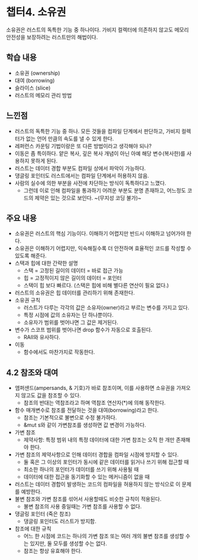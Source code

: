 # 챕터4. 소유권

소유권은 러스트의 독특한 기능 중 하나이다.
가비지 컬렉터에 의존하지 않고도 메모리 안전성을 보장하려는 러스트만의 해법이다.

## 학습 내용
- 소유권 (ownership)
- 대여 (borrowing)
- 슬라이스 (slice)
- 러스트의 메모리 관리 방법

## 느낀점
- 러스트의 독특한 기능 중 하나. 모든 것들을 컴파일 단계에서 판단하고, 가비지 컬렉터가 없는 언어 만큼의 속도를 낼 수 있게 한다.
- 레퍼런스 카운팅 기법이랑은 또 다른 방법이라고 생각해야 되나?
- 이동은 좀 특이하다. 얕은 복사, 깊은 복사 개념이 아닌 아예 해당 변수(복사한)를 사용하지 못하게 된다.
- 러스트는 데이터 경합 부분도 컴파일 상에서 파악이 가능하다.
- 댕글링 포인터도 러스트에서는 컴파일 단계에서 허용하지 않음.
- 사람의 실수에 의한 부분을 사전에 차단하는 방식이 독특하다고 느꼈다.
    - 그런데 이로 인해 컴파일을 통과하기 어려운 부분도 분명 존재하고, 어느정도 코드의 제약은 있는 것으로 보인다. ~(무지성 코딩 불가)~

## 주요 내용
- 소유권은 러스트의 핵심 기능이다. 이해하기 어렵지만 반드시 이해하고 넘어가야 한다.
- 소유권은 이해하기 어렵지만, 익숙해질수록 더 안전하며 효율적인 코드를 작성할 수 있도록 해준다.
- 스택과 힙에 대한 간략한 설명
    - 스택 = 고정된 길이의 데이터 = 바로 접근 가능
    - 힙 = 고정적이지 않은 길이의 데이터 = 포인터
    - 스택이 힙 보다 빠르다. (스택은 힙에 비해 별다른 연산이 필요 없다.)
- 러스트의 소유권은 힙 데이터를 관리하기 위해 존재한다.
- 소유권 규칙
    - 러스트가 다루는 각각의 값은 소유자(owner)라고 부르는 변수를 가지고 있다.
    - 특정 시점에 값의 소유자는 단 하나뿐이다.
    - 소유자가 범위를 벗어나면 그 값은 제거된다.
- 변수가 스코프 범위를 벗어나면 drop 함수가 자동으로 호출된다.
    - RAII와 유사하다.
- 이동
    - 함수에서도 마찬가지로 작동한다.
## 4.2 참조와 대여
- 앰퍼샌드(ampersands, & 기호)가 바로 참조이며, 이를 사용하면 소유권을 가져오지 않고도 값을 참조할 수 있다.
    - 참조의 반대는 역참조라고 하며 역참조 연산자(*)에 의해 동작한다.
- 함수 매개변수로 참조를 전달하는 것을 대여(borrowing)라고 한다.
    - 참조는 기본적으로 불변으로 수정 불가하다.
    - &mut s와 같이 가변참조를 생성하면 값 변경이 가능하다.
- 가변 참조
    - 제약사항: 특정 범위 내의 특정 데이터에 대한 가변 참조는 오직 한 개만 존재해야 한다.
- 가변 참조의 제약사항으로 인해 데이터 경합을 컴파일 시점에 방지할 수 있다.
    - 둘 혹은 그 이상의 포인터가 동시에 같은 데이터를 읽거나 쓰기 위해 접근할 때
    - 최소한 하나의 포인터가 데이터를 쓰기 위해 사용될 때
    - 데이터에 대한 접근을 동기화할 수 있는 메커니즘이 없을 때
- 러스트는 데이터 경합이 발생하는 코드의 컴파일을 허용하지 않는 방식으로 이 문제를 예방한다.
- 불변 참조와 가변 참조를 섞어서 사용할때도 비슷한 규칙이 적용된다.
    - 불변 참조의 사용 중일때는 가변 참조를 사용할 수 없다.
- 댕글링 포인터 (죽은 참조)
    - 댕글링 포인터도 러스트가 방지함.
- 참조에 대한 규칙
    - 어느 한 시점에 코드는 하나의 가변 참조 또는 여러 개의 불변 참조를 생성할 수는 있지만, 둘 모두를 생성할 수는 없다.
    - 참조는 항상 유효해야 한다.